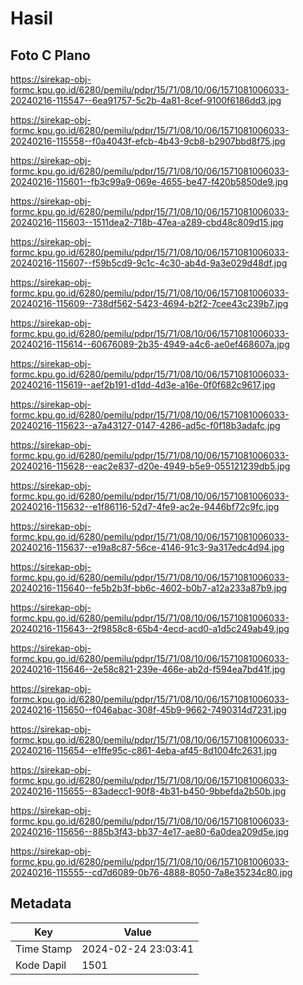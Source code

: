 # Hasil

## Foto C Plano

https://sirekap-obj-formc.kpu.go.id/6280/pemilu/pdpr/15/71/08/10/06/1571081006033-20240216-115547--6ea91757-5c2b-4a81-8cef-9100f6186dd3.jpg

https://sirekap-obj-formc.kpu.go.id/6280/pemilu/pdpr/15/71/08/10/06/1571081006033-20240216-115558--f0a4043f-efcb-4b43-9cb8-b2907bbd8f75.jpg

https://sirekap-obj-formc.kpu.go.id/6280/pemilu/pdpr/15/71/08/10/06/1571081006033-20240216-115601--fb3c99a9-069e-4655-be47-f420b5850de9.jpg

https://sirekap-obj-formc.kpu.go.id/6280/pemilu/pdpr/15/71/08/10/06/1571081006033-20240216-115603--1511dea2-718b-47ea-a289-cbd48c809d15.jpg

https://sirekap-obj-formc.kpu.go.id/6280/pemilu/pdpr/15/71/08/10/06/1571081006033-20240216-115607--f59b5cd9-9c1c-4c30-ab4d-9a3e029d48df.jpg

https://sirekap-obj-formc.kpu.go.id/6280/pemilu/pdpr/15/71/08/10/06/1571081006033-20240216-115609--738df562-5423-4694-b2f2-7cee43c239b7.jpg

https://sirekap-obj-formc.kpu.go.id/6280/pemilu/pdpr/15/71/08/10/06/1571081006033-20240216-115614--60676089-2b35-4949-a4c6-ae0ef468607a.jpg

https://sirekap-obj-formc.kpu.go.id/6280/pemilu/pdpr/15/71/08/10/06/1571081006033-20240216-115619--aef2b191-d1dd-4d3e-a16e-0f0f682c9617.jpg

https://sirekap-obj-formc.kpu.go.id/6280/pemilu/pdpr/15/71/08/10/06/1571081006033-20240216-115623--a7a43127-0147-4286-ad5c-f0f18b3adafc.jpg

https://sirekap-obj-formc.kpu.go.id/6280/pemilu/pdpr/15/71/08/10/06/1571081006033-20240216-115628--eac2e837-d20e-4949-b5e9-055121239db5.jpg

https://sirekap-obj-formc.kpu.go.id/6280/pemilu/pdpr/15/71/08/10/06/1571081006033-20240216-115632--e1f86116-52d7-4fe9-ac2e-9446bf72c9fc.jpg

https://sirekap-obj-formc.kpu.go.id/6280/pemilu/pdpr/15/71/08/10/06/1571081006033-20240216-115637--e19a8c87-56ce-4146-91c3-9a317edc4d94.jpg

https://sirekap-obj-formc.kpu.go.id/6280/pemilu/pdpr/15/71/08/10/06/1571081006033-20240216-115640--fe5b2b3f-bb6c-4602-b0b7-a12a233a87b9.jpg

https://sirekap-obj-formc.kpu.go.id/6280/pemilu/pdpr/15/71/08/10/06/1571081006033-20240216-115643--2f9858c8-65b4-4ecd-acd0-a1d5c249ab49.jpg

https://sirekap-obj-formc.kpu.go.id/6280/pemilu/pdpr/15/71/08/10/06/1571081006033-20240216-115646--2e58c821-239e-466e-ab2d-f594ea7bd41f.jpg

https://sirekap-obj-formc.kpu.go.id/6280/pemilu/pdpr/15/71/08/10/06/1571081006033-20240216-115650--f046abac-308f-45b9-9662-7490314d7231.jpg

https://sirekap-obj-formc.kpu.go.id/6280/pemilu/pdpr/15/71/08/10/06/1571081006033-20240216-115654--e1ffe95c-c861-4eba-af45-8d1004fc2631.jpg

https://sirekap-obj-formc.kpu.go.id/6280/pemilu/pdpr/15/71/08/10/06/1571081006033-20240216-115655--83adecc1-90f8-4b31-b450-9bbefda2b50b.jpg

https://sirekap-obj-formc.kpu.go.id/6280/pemilu/pdpr/15/71/08/10/06/1571081006033-20240216-115656--885b3f43-bb37-4e17-ae80-6a0dea209d5e.jpg

https://sirekap-obj-formc.kpu.go.id/6280/pemilu/pdpr/15/71/08/10/06/1571081006033-20240216-115555--cd7d6089-0b76-4888-8050-7a8e35234c80.jpg


## Metadata

| Key        | Value               |
| ---------- | ------------------- |
| Time Stamp | 2024-02-24 23:03:41 |
| Kode Dapil | 1501                |



